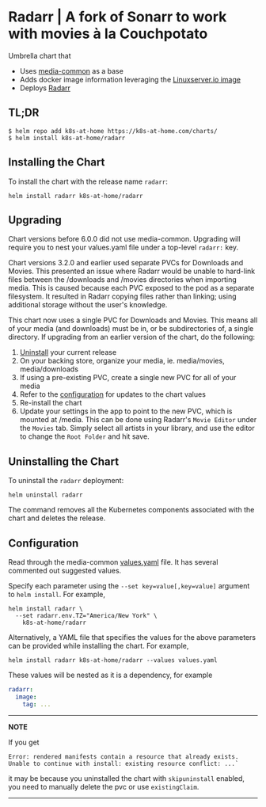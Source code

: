 # Radarr | A fork of Sonarr to work with movies à la Couchpotato
Umbrella chart that
* Uses [media-common](https://github.com/k8s-at-home/charts/tree/master/charts/media-common) as a base
* Adds docker image information leveraging the [Linuxserver.io image](https://hub.docker.com/r/linuxserver/radarr/)
* Deploys [Radarr](https://github.com/Radarr/Radarr)

## TL;DR
```console
$ helm repo add k8s-at-home https://k8s-at-home.com/charts/
$ helm install k8s-at-home/radarr
```

## Installing the Chart
To install the chart with the release name `radarr`:
```console
helm install radarr k8s-at-home/radarr
```

## Upgrading
Chart versions before 6.0.0 did not use media-common. Upgrading will require you to nest your values.yaml file under
a top-level `radarr:` key.

Chart versions 3.2.0 and earlier used separate PVCs for Downloads and Movies. This presented an issue where Radarr would
be unable to hard-link files between the /downloads and /movies directories when importing media. This is caused because
each PVC exposed to the pod as a separate filesystem. It resulted in Radarr copying files rather than linking;
using additional storage without the user's knowledge.

This chart now uses a single PVC for Downloads and Movies. This means all of your media (and downloads) must be in, or
be subdirectories of, a single directory. If upgrading from an earlier version of the chart, do the following:

1. [Uninstall](#uninstalling-the-chart) your current release
2. On your backing store, organize your media, ie. media/movies, media/downloads
3. If using a pre-existing PVC, create a single new PVC for all of your media
4. Refer to the [configuration](#configuration) for updates to the chart values
5. Re-install the chart
6. Update your settings in the app to point to the new PVC, which is mounted at /media. This can be done using Radarr's
`Movie Editor` under the `Movies` tab. Simply select all artists in your library, and use the editor to change the
`Root Folder` and hit save.

## Uninstalling the Chart
To uninstall the `radarr` deployment:
```console
helm uninstall radarr
```
The command removes all the Kubernetes components associated with the chart and deletes the release.

## Configuration
Read through the media-common [values.yaml](https://github.com/k8s-at-home/charts/blob/master/charts/media-common/values.yaml)
file. It has several commented out suggested values.

Specify each parameter using the `--set key=value[,key=value]` argument to `helm install`. For example,
```console
helm install radarr \
  --set radarr.env.TZ="America/New York" \
    k8s-at-home/radarr
```
Alternatively, a YAML file that specifies the values for the above parameters can be provided while installing the
chart. For example,
```console
helm install radarr k8s-at-home/radarr --values values.yaml 
```

These values will be nested as it is a dependency, for example
```yaml
radarr:
  image:
    tag: ...
```

---
**NOTE**

If you get
```console
Error: rendered manifests contain a resource that already exists. Unable to continue with install: existing resource conflict: ...`
```
it may be because you uninstalled the chart with `skipuninstall` enabled, you need to manually delete the pvc or use `existingClaim`.

---
